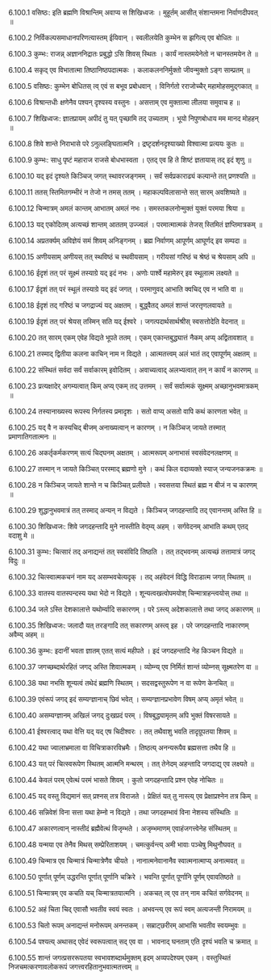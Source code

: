 6.100.1
वसिष्ठः:
इति ब्रह्मणि विश्रान्तिम् अवाप्य स शिखिध्वजः ।
मुहूर्तम् आसीत् संशान्तमना निर्वाणदीपवत् ॥


6.100.2
निर्विकल्पसमाधानपरिणत्यास्तम् ईयिवान् ।
स्वलीलयेति कुम्भेन स झगित्य् एव बोधितः ॥


6.100.3
कुम्भः:
राजन्न् अज्ञाननिद्रातः प्रबुद्धो ऽसि शिवस् स्थितः ।
कार्यं नास्तमयेनेतो न चानस्तमयेन ते ॥


6.100.4
सकृद् एव विभातात्मा तिष्ठानिष्ठपदात्मकः ।
कलाकलननिर्मुक्तो जीवन्मुक्तो ऽङ्ग साम्प्रतम् ॥


6.100.5
वसिष्ठः:
कुम्भेन बोधितस् त्व् एवं स बभूव प्रबोधवान् ।
विनिर्गतो रराजोच्चैर् महामोहसमुद्गकात् ॥


6.100.6
विश्रान्तधीः क्षणेनैव पश्यन् दृश्यस्य वस्तुनः ।
असत्ताम् एव मुक्तात्मा लीलया समुवाच ह ॥


6.100.7
शिखिध्वजः:
ज्ञातप्रायम् अपीदं तु यत् पृच्छामि तद् उच्यताम् ।
भूयो निपुणबोधाय मम मानद मोहहन् ॥


6.100.8
शिवे शान्ते निराभासे परे ऽनुल्लङ्घितात्मनि ।
द्रष्टृदर्शनदृश्याख्यो विश्वात्मा प्रत्ययः कुतः ॥


6.100.9
कुम्भः:
साधु पृष्टं महाराज राजसे बोधभास्वता ।
एतद् एव हि ते शिष्टं ज्ञतायास् तद् इदं शृणु ॥


6.100.10
यद् इदं दृश्यते किञ्चिज् जगत् स्थावरजङ्गमम् ।
सर्वं सर्वप्रकाराढ्यं कल्पान्ते तत् प्रणश्यति ॥


6.100.11
ततस् स्तिमितगम्भीरं न तेजो न तमस् ततम् ।
महाकल्पविलासान्ते सत् सारम् अवशिष्यते ॥


6.100.12
चिन्मात्रम् अमलं कान्तम् आभातम् अमलं नभः ।
समस्तकलनोन्मुक्तं युक्तं परमया श्रिया ॥


6.100.13
यद् एकोदितम् अत्यच्छं शान्तम् आततम् उज्ज्वलं ।
परमात्मात्मकं तेजस् स्तिमितं ज्ञप्तिमात्रकम् ॥


6.100.14
अप्रतर्क्यम् अविज्ञेयं समं शिवम् अनिङ्गनम् ।
ब्रह्म निर्वाणम् आपूर्णम् आघूर्णद् इव सम्पदा ॥


6.100.15
अणीयसाम् अणीयस् तत् स्थविष्ठं च स्थवीयसाम् ।
गरीयसां गरिष्ठं च श्रेष्ठं च श्रेयसाम् अपि ॥


6.100.16
ईदृशं तत् परं सूक्ष्मं तस्याग्रे यद् इदं नभः ।
अणोः पार्श्वे महामेरुर् इव स्थूलात्म लक्ष्यते ॥


6.100.17
ईदृशं तत् परं स्थूलं तस्याग्रे यद् इदं जगत् ।
परमाणुवद् आभाति क्वचिद् एव न भाति वा ॥


6.100.18
ईदृशं तद् गरिष्ठं च जगद्राज्यं यद् अक्षतम् ।
बुद्ध्वैतद् अमलं शान्तं जरत्तृणलवायते ॥


6.100.19
ईदृशं तत् परं श्रेयस् तस्मिन् सति यद् ईश्वरे ।
जगत्पदार्थसार्थश्रीस् स्वसत्तोदेति वेदनात् ॥


6.100.20
तत् सारम् एकम् एवेह विद्यते भूपते ततम् ।
एकम् एकान्तबुद्ध्यात्तं नैकम् अप्य् अद्वितावशात् ॥


6.100.21
तस्माद् द्वितीया कलना काचिन् नाम न विद्यते ।
आत्मतत्त्वम् अलं भातं तद् एवापूर्णम् अक्षतम् ॥


6.100.22
संस्थितं सर्वदा सर्वं सर्वाकारम् इवोदितम् ।
अवाच्यत्वाद् अलभ्यत्वात् तन् न कार्यं न कारणम् ॥


6.100.23
प्रत्यक्षादेर् अगम्यत्वात् किम् अप्य् एकम् तद् उत्तमम् ।
सर्वं सर्वात्मकं सूक्ष्मम् अच्छानुभवमात्रकम् ॥


6.100.24
तस्यानाख्यस्य रूपस्य निर्गतस्य प्रमादृशः ।
सतो वाप्य् असतो वापि कथं कारणता भवेत् ॥


6.100.25
यद् वै न कस्यचिद् बीजम् अनाख्यत्वान् न कारणम् ।
न किञ्चिज् जायते तस्मात् प्रमाणातिगतात्मनः ॥


6.100.26
अकर्तृकर्मकरणम् सत्यं चिद्घनम् अक्षतम् ।
आत्मरूपम् अनाभासं स्वसंवेदनलक्षणम् ॥


6.100.27
तस्मान् न जायते किञ्चित् परस्माद् ब्रह्मणो मुने ।
कथं किल वदाव्यक्ते स्याज् जन्यजनकक्रमः ॥


6.100.28
न किञ्चिज् जायते शान्ते न च किञ्चित् प्रलीयते ।
स्वसत्तया स्थितं ब्रह्म न बीजं न च कारणम् ॥


6.100.29
शुद्धानुभवमात्रं तत् तस्माद् अन्यन् न विद्यते ।
किञ्चिज् जगदहन्तादि तद् एवानन्तम् अस्ति हि ॥


6.100.30
शिखिध्वजः:
शिवे जगदहन्तादि मुने नास्तीति वेद्म्य् अहम् ।
सर्गवेदनम् आभाति कथम् एतद् वदाशु मे ॥


6.100.31
कुम्भः:
चित्सारं तद् अनाद्यन्तं तत् स्वसंविदि तिष्ठति ।
तत् तद्भवनम् अत्यच्छं तत्तामात्रं जगद् विदुः ॥


6.100.32
चित्स्वात्मकचनं नाम यद् असम्भवचेत्यदृक् ।
तद् अहंवेदनं विद्धि विराडात्म जगत् स्थितम् ॥


6.100.33
वातस्य वातस्पन्दस्य यथा भेदो न विद्यते ।
शून्यत्वखत्वोपमयोश् चिन्मात्राहन्त्वयोस् तथा ॥


6.100.34
जले ऽस्ति देशकालात्ते यथोर्म्यादि सकारणम् ।
परे ऽस्त्य् अदेशकालात्ते तथा जगद् अकारणम् ॥


6.100.35
शिखिध्वजः:
जलादौ यत् तरङ्गादि तत् सकारणम् अस्त्व् इह ।
परे जगदहन्तादि नाकारणम् अवैम्य् अहम् ॥


6.100.36
कुम्भः:
इदानीं भवता ज्ञातम् एतत् सत्यं महीपते ।
इदं जगदहन्तादि नेह किञ्चन विद्यते ॥


6.100.37
जगच्छब्दार्थरहितं जगद् अस्ति शिवात्मकम् ।
व्योम्न्य् एव निर्मितं शान्तं व्योम्नस् सूक्ष्मतरेण वा ॥


6.100.38
यथा नभसि शून्यत्वं तथेदं ब्रह्मणि स्थितम् ।
सदसद्वस्तुरूपेण न वा रूपेण केनचित् ॥


6.100.39
एवंरूपं जगद् इदं सम्यग्ज्ञानाच् छिवं भवेत् ।
सम्यग्ज्ञानप्रभावेण विषम् अप्य् अमृतं भवेत् ॥


6.100.40
असम्यग्ज्ञानम् अखिलं जगद् दुःखप्रदं परम् ।
विषबुद्ध्यामृतम् अपि भुक्तं विषरसायते ॥


6.100.41
ईश्वरत्वाद् यथा वेत्ति यद् यद् एष चिदीश्वरः ।
तत् तथैवाशु भवति तादृग्रूपतया शिवम् ॥


6.100.42
यथा ज्वालाभ्रमाला वा विचित्राकारविभ्रमैः ।
तिष्ठत्य् अनन्यरूपैव ब्रह्मसत्ता तथैव हि ॥


6.100.43
यत् परं चित्स्वरूपेण स्थितम् आत्मनि मन्थरम् ।
तत् तेनेदम् अहन्तादि जगदाद्य् एव लक्ष्यते ॥


6.100.44
केवलं परम् एवेत्थं परमं भासते शिवम् ।
कुतो जगदहन्तादि प्रश्न एवेह नोचितः ॥


6.100.45
यद् वस्तु विद्यमानं सत् प्रश्नस् तत्र विराजते ।
प्रेक्षितं यत् तु नास्त्य् एव प्रेक्षाप्रश्नेन तत्र किम् ॥


6.100.46
सन्निवेशं विना सत्ता यथा हेम्नो न विद्यते ।
तथा जगदहम्भावं विना नेशस्य संस्थितिः ॥


6.100.47
अकारणत्वान् नास्तीदं ब्रह्मैवेत्थं विजृम्भते ।
अजृम्भमाणम् एवाहंजगत्त्वेनेह संस्थितम् ॥


6.100.48
यन्मया एव तेनैव मिथस् सम्प्रेरिताशयम् ।
चमत्कुर्वन्त्य् अमी भावाः पञ्चेषु मिथुनौघवत् ॥


6.100.49
चिन्मात्र एव चिन्मात्रं चिन्मात्रेणैव चीयते ।
नानात्मनेवानानैव स्वात्मनात्माप्य् अनात्मवत् ॥


6.100.50
पूर्णात् पूर्णम् उद्धरन्ति पूर्णात् पूर्णानि चक्रिरे ।
भवन्ति पूर्णात् पूर्णानि पूर्णम् एवावतिष्ठते ॥


6.100.51
चिन्मात्रम् एव कचति यच् चिन्मात्रतयात्मनि ।
अकचत् त्व् एव तन् नाम कचितं सर्गवेदनम् ॥


6.100.52
अहं चिता चिद् एवासौ भवतीव स्वयं स्वतः ।
अभवन्त्य् एव रूपं स्वम् अत्यजन्ती निरामयम् ॥


6.100.53
चितो रूपम् अनाद्यन्तं मनोरूपम् अनन्तकम् ।
सम्राट्छरीरम् आभासि भवतीव स्वयम्भुवः ॥


6.100.54
पश्यत्य् अथासद् एवेदं स्वरूपत्वात् सद् एव वा ।
भावनाद् घनताम् एति दृश्यं भवति च क्रमात् ॥


6.100.55
शान्तं जगत्प्रसररूपतया स्वभावशब्दार्थमुक्तम् इदम् अव्यपदेश्यम् एकम् ।
वस्तुस्थितं निजचमत्करणावलोकरूपं जगत्त्वरहितानुभवात्मतत्त्वम् ॥

